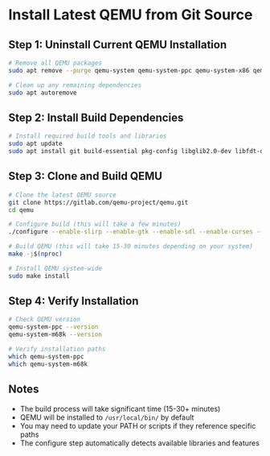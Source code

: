 # Install Latest QEMU from Git Source

## Step 1: Uninstall Current QEMU Installation

```bash
# Remove all QEMU packages
sudo apt remove --purge qemu-system qemu-system-ppc qemu-system-x86 qemu-system-arm qemu-system-mips qemu-system-misc qemu-system-s390x qemu-system-sparc qemu-utils qemu-system-gui qemu-system-common qemu-system-data qemu-block-extra qemu-system-modules-opengl qemu-system-modules-spice

# Clean up any remaining dependencies
sudo apt autoremove
```

## Step 2: Install Build Dependencies

```bash
# Install required build tools and libraries
sudo apt update
sudo apt install git build-essential pkg-config libglib2.0-dev libfdt-dev libpixman-1-dev zlib1g-dev ninja-build libslirp-dev libcap-ng-dev libattr1-dev libssl-dev python3-sphinx python3-sphinx-rtd-theme libaio-dev libbluetooth-dev libbrlapi-dev libbz2-dev libcap-dev libcurl4-gnutls-dev libgtk-3-dev libibverbs-dev libjpeg8-dev libncurses5-dev libnuma-dev librbd-dev librdmacm-dev libsasl2-dev libsdl2-dev libseccomp-dev libsnappy-dev libssh-dev libvde-dev libvdeplug-dev libvte-2.91-dev libxen-dev liblzo2-dev valgrind xfslibs-dev libnfs-dev libiscsi-dev
```

## Step 3: Clone and Build QEMU

```bash
# Clone the latest QEMU source
git clone https://gitlab.com/qemu-project/qemu.git
cd qemu

# Configure build (this will take a few minutes)
./configure --enable-slirp --enable-gtk --enable-sdl --enable-curses --enable-vnc --enable-tools --enable-guest-agent

# Build QEMU (this will take 15-30 minutes depending on your system)
make -j$(nproc)

# Install QEMU system-wide
sudo make install
```

## Step 4: Verify Installation

```bash
# Check QEMU version
qemu-system-ppc --version
qemu-system-m68k --version

# Verify installation paths
which qemu-system-ppc
which qemu-system-m68k
```

## Notes

- The build process will take significant time (15-30+ minutes)
- QEMU will be installed to `/usr/local/bin/` by default
- You may need to update your PATH or scripts if they reference specific paths
- The configure step automatically detects available libraries and features